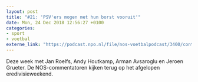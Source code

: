 ```yaml
---
layout: post
title: "#21: 'PSV'ers mogen met hun borst vooruit'"
date: Mon, 24 Dec 2018 12:56:27 +0100
categories: 
- sport 
- voetbal 
externe_link: "https://podcast.npo.nl/file/nos-voetbalpodcast/3400/content.omroep.nl/portal/podcast/nporadio1/nos-voetbalpodcast/2018/12/nporadio1_nos-voetbalpodcast_20181224_nos-voetbalpodcast-21-psv-ers-mogen-met-hun-borst-vooruit.mp3"
---
```


Deze week met Jan Roelfs, Andy Houtkamp, Arman Avsaroglu en Jeroen Grueter. De NOS-commentatoren kijken terug op het afgelopen eredivisieweekend.
